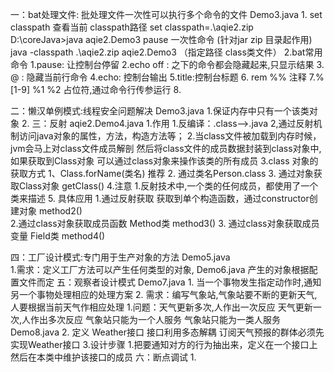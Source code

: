 一：bat处理文件: 批处理文件一次性可以执行多个命令的文件 Demo3.java
    1.  set classpath   查看当前 classpath路径
        set classpath=.\aqie2.zip
        D:\coreJava>java aqie2.Demo3
        pause 
        一次性命令 (针对jar zip 目录起作用)
        java -classpath .\aqie2.zip aqie2.Demo3  （指定路径 class类文件）
    2.bat常用命令 
        1.pause: 让控制台停留
        2.echo off : 之下的命令都会隐藏起来,只显示结果
        3. @ :  隐藏当前行命令
        4.echo: 控制台输出
        5.title:控制台标题
        6. rem  %% 注释
        7.%[1-9] %1 %2 占位符,通过命令行传参运行
        8.
    
二：懒汉单例模式:线程安全问题解决       Demo3.java
    1.保证内存中只有一个该类对象
    2.
三：反射            aqie2.Demo4.java
    1.作用
        1.反编译：.class-->.java
        2,通过反射机制访问java对象的属性，方法，构造方法等；
    2.当class文件被加载到内存时候，jvm会马上对class文件成员解剖
        然后将class文件的成员数据封装到class对象中,如果获取到Class对象
        可以通过class对象来操作该类的所有成员
    3.class 对象的获取方式
        1、Class.forName(类名)    推荐
        2. 通过类名Person.class
        3. 通过对象获取Class对象 getClass()
    4.注意
        1.反射技术中,一个类的任何成员，都使用了一个类来描述
    5.  具体应用
        1.通过反射获取 获取到单个构造函数，通过constructor创建对象  method2()  
        2.通过class对象获取成员函数  Method类    method3()
        3. 通过class对象获取成员变量  Field类    method4()
        
四：工厂设计模式:专门用于生产对象的方法  Demo5.java  
    1.需求：定义工厂方法可以产生任何类型的对象,  Demo6.java
        产生的对象根据配置文件而定
五：观察者设计模式       Demo7.java
    1. 当一个事物发生指定动作时,通知另一个事物处理相应的处理方案
    2. 需求：编写气象站,气象站要不断的更新天气,
        人要根据当前天气作相应处理
        1.问题：天气更新多次,人作出一次反应
                天气更新一次,人作出多次反应
                气象站只能为一个人服务
                气象站只能为一类人服务   Demo8.java
        2. 定义 Weather接口     接口利用多态解耦
            订阅天气预报的群体必须先实现Weather接口
    3.设计步骤
        1.把要通知对方的行为抽出来，定义在一个接口上
        然后在本类中维护该接口的成员
六：断点调试
    1.